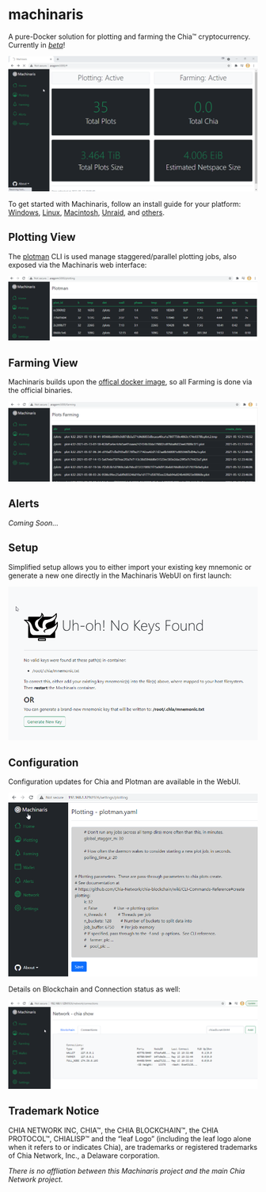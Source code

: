 # machinaris

A pure-Docker solution for plotting and farming the Chia™ cryptocurrency.  Currently in [*beta*](https://github.com/users/guydavis/packages/container/package/machinaris)!

![Home](./docs/img/machinaris_home.png)

To get started with Machinaris, follow an install guide for your platform: [Windows](https://github.com/guydavis/machinaris/wiki/Windows), [Linux](https://github.com/guydavis/machinaris/wiki/Linux), [Macintosh](https://github.com/guydavis/machinaris/wiki/MacOS), [Unraid](https://github.com/guydavis/machinaris/wiki/Unraid), and [others](https://github.com/guydavis/machinaris/wiki/Generic).

## Plotting View

The [plotman](https://github.com/ericaltendorf/plotman) CLI is used manage staggered/parallel plotting jobs, also exposed via the Machinaris web interface:

![Plotting](./docs/img/machinaris_plotting.png)

## Farming View

Machinaris builds upon the [offical docker image](https://github.com/orgs/Chia-Network/packages/container/package/chia), so all Farming is done via the official binaries.

![Farming](./docs/img/machinaris_farming.png)

## Alerts

*Coming Soon...*

## Setup

Simplified setup allows you to either import your existing key mnemonic or generate a new one directly in the Machinaris WebUI on first launch:

![Setup](./docs/img/machinaris_setup.png)

## Configuration

Configuration updates for Chia and Plotman are available in the WebUI.  

![Connections](./docs/img/machinaris_settings.png)

Details on Blockchain and Connection status as well:

![Connections](./docs/img/machinaris_network.png)

## Trademark Notice
CHIA NETWORK INC, CHIA™, the CHIA BLOCKCHAIN™, the CHIA PROTOCOL™, CHIALISP™ and the “leaf Logo” (including the leaf logo alone when it refers to or indicates Chia), are trademarks or registered trademarks of Chia Network, Inc., a Delaware corporation.  

*There is no affliation between this Machinaris project and the main Chia Network project.*
